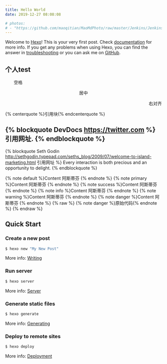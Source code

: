 ```yaml
---
title: Hello World
date: 2019-12-27 08:08:08

# photos: 
# - "https://github.com/maoqitian/MaoMdPhoto/raw/master/Jenkins/Jenkins.jpg"
---
```

<!-- <img src="https://github.com/maoqitian/MaoMdPhoto/raw/master/Jenkins/Jenkins.jpg" width=50% /> -->

Welcome to [Hexo](https://hexo.io/)! This is your very first post. Check [documentation](https://hexo.io/docs/) for more info. If you get any problems when using Hexo, you can find the answer in [troubleshooting](https://hexo.io/docs/troubleshooting.html) or you can ask me on [GitHub](https://github.com/hexojs/hexo/issues).

<!--more-->
## 个人test
&#160; &#160; &#160; &#160;空格
<center>居中</center>

<p align="right">右对齐</p>

{% centerquote %}引用块{% endcenterquote %}

{% blockquote DevDocs https://twitter.com %}
引用网址. 
{% endblockquote %}
---
{% blockquote Seth Godin http://sethgodin.typepad.com/seths_blog/2009/07/welcome-to-island-marketing.html 引用网址 %}
Every interaction is both precious and an opportunity to delight.
{% endblockquote %}

{% note default %}Content  阿斯蒂芬  {% endnote %}
{% note primary %}Content  阿斯蒂芬  {% endnote %}
{% note success %}Content  阿斯蒂芬  {% endnote %}
{% note info %}Content  阿斯蒂芬  {% endnote %}
{% note warning %}Content  阿斯蒂芬  {% endnote %}
{% note danger %}Content  阿斯蒂芬  {% endnote %}
{% raw %}
{% note danger %}原始代码{% endnote %}
{% endraw %}



## Quick Start

### Create a new post


``` bash
$ hexo new "My New Post"
```

More info: [Writing](https://hexo.io/docs/writing.html)

### Run server

``` bash
$ hexo server
```

More info: [Server](https://hexo.io/docs/server.html)

### Generate static files

``` bash
$ hexo generate
```

More info: [Generating](https://hexo.io/docs/generating.html)

### Deploy to remote sites

``` bash
$ hexo deploy
```

More info: [Deployment](https://hexo.io/docs/one-command-deployment.html)
